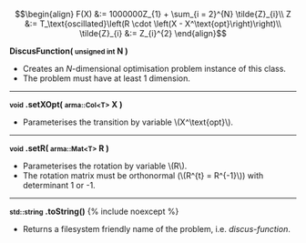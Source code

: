 $$\begin{align}
F(X) &:= 1000000Z_{1} + \sum_{i = 2}^{N} \tilde{Z}_{i}\\
Z &:= T_\text{oscillated}\left(R \cdot \left(X - X^\text{opt}\right)\right)\\
\tilde{Z}_{i} &:= Z_{i}^{2}
\end{align}$$

**DiscusFunction( <small>unsigned int</small> N )**

- Creates an *N*-dimensional optimisation problem instance of this class.
- The problem must have at least 1 dimension.

---
**<small>void</small> .setXOpt( <small>arma::Col&lt;T&gt;</small> X )**

- Parameterises the transition by variable \\(X^\text{opt}\\).

---
**<small>void</small> .setR( <small>arma::Mat&lt;T&gt;</small> R )**

- Parameterises the rotation by variable \\(R\\).
- The rotation matrix must be orthonormal (\\(R^{t} = R^{-1}\\)) with determinant 1 or -1.

---
**<small>std::string</small> .toString()** {% include noexcept %}

- Returns a filesystem friendly name of the problem, i.e. *discus-function*.